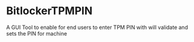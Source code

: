 # BitlockerTPMPIN
A GUI Tool to enable for end users to enter TPM PIN  with will validate and sets the PIN for machine 
